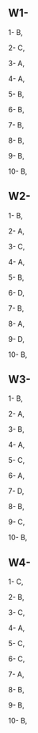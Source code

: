 ## W1-
1- B,

2- C,

3- A,

4- A,

5- B,

6- B,

7- B,

8- B,

9- B,

10- B,


## W2-

1- B,

2- A,

3- C,

4- A,

5- B,

6- D,

7- B,

8- A,

9- D,

10- B,


## W3-

1- B,

2- A,

3- B,

4- A,

5- C,

6- A,

7- D,

8- B,

9- C,

10- B,

## W4-

1- C,

2- B,

3- C,

4- A,

5- C,

6- C,

7- A,

8- B,

9- B,

10- B,

